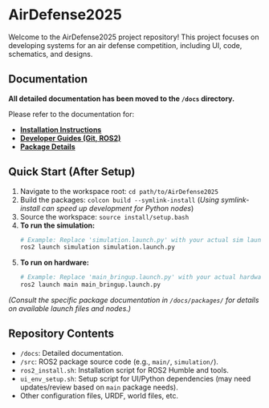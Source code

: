 # AirDefense2025

Welcome to the AirDefense2025 project repository! This project focuses on developing systems for an air defense competition, including UI, code, schematics, and designs.

## Documentation

**All detailed documentation has been moved to the `/docs` directory.**

Please refer to the documentation for:

* **[Installation Instructions](./docs/installation/README.md)**
* **[Developer Guides (Git, ROS2)](./docs/guides/README.md)**
* **[Package Details](./docs/packages/README.md)**

## Quick Start (After Setup)

1.  Navigate to the workspace root: `cd path/to/AirDefense2025`
2.  Build the packages: `colcon build --symlink-install` (*Using symlink-install can speed up development for Python nodes*)
3.  Source the workspace: `source install/setup.bash`
4.  **To run the simulation:**
    ```bash
    # Example: Replace 'simulation.launch.py' with your actual sim launch file
    ros2 launch simulation simulation.launch.py
    ```
5.  **To run on hardware:**
    ```bash
    # Example: Replace 'main_bringup.launch.py' with your actual hardware launch file
    ros2 launch main main_bringup.launch.py
    ```

*(Consult the specific package documentation in `/docs/packages/` for details on available launch files and nodes.)*

## Repository Contents

* `/docs`: Detailed documentation.
* `/src`: ROS2 package source code (e.g., `main/`, `simulation/`).
* `ros2_install.sh`: Installation script for ROS2 Humble and tools.
* `ui_env_setup.sh`: Setup script for UI/Python dependencies (may need updates/review based on `main` package needs).
* Other configuration files, URDF, world files, etc.